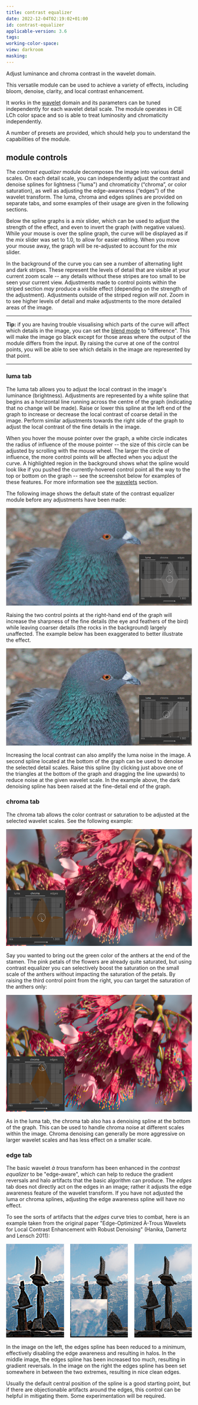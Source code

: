 ```yaml
---
title: contrast equalizer
date: 2022-12-04T02:19:02+01:00
id: contrast-equalizer
applicable-version: 3.6
tags:
working-color-space:
view: darkroom
masking:
---
```


Adjust luminance and chroma contrast in the wavelet domain.

This versatile module can be used to achieve a variety of effects, including bloom, denoise, clarity, and local contrast enhancement.

It works in the [wavelet](../../views/darkroom/processing-modules/wavelets.md) domain and its parameters can be tuned independently for each wavelet detail scale. The module operates in CIE LCh color space and so is able to treat luminosity and chromaticity independently.

A number of presets are provided, which should help you to understand the capabilities of the module.

## module controls

The _contrast equalizer_ module decomposes the image into various detail scales. On each detail scale, you can independently adjust the contrast and denoise splines for lightness ("luma") and chromaticity (“chroma”, or color saturation), as well as adjusting the edge-awareness (“edges”) of the wavelet transform. The luma, chroma and edges splines are provided on separate tabs, and some examples of their usage are given in the following sections.

Below the spline graphs is a _mix_ slider, which can be used to adjust the strength of the effect, and even to invert the graph (with negative values). While your mouse is over the spline graph, the curve will be displayed as if the _mix_ slider was set to 1.0, to allow for easier editing. When you move your mouse away, the graph will be re-adjusted to account for the _mix_ slider.

In the background of the curve you can see a number of alternating light and dark stripes. These represent the levels of detail that are visible at your current zoom scale -- any details without these stripes are too small to be seen your current view. Adjustments made to control points within the striped section _may_ produce a visible effect (depending on the strength of the adjustment). Adjustments outside of the striped region _will not_. Zoom in to see higher levels of detail and make adjustments to the more detailed areas of the image.

---

**Tip:** if you are having trouble visualising which parts of the curve will affect which details in the image, you can set the [blend mode](../../views/darkroom/masking-and-blending/blend-modes.md) to "difference". This will make the image go black except for those areas where the output of the module differs from the input. By raising the curve at one of the control points, you will be able to see which details in the image are represented by that point.

---

### luma tab

The luma tab allows you to adjust the local contrast in the image's luminance (brightness). Adjustments are represented by a white spline that begins as a horizontal line running across the centre of the graph (indicating that no change will be made). Raise or lower this spline at the left end of the graph to increase or decrease the local contrast of coarse detail in the image. Perform similar adjustments towards the right side of the graph to adjust the local contrast of the fine details in the image.

When you hover the mouse pointer over the graph, a white circle indicates the radius of influence of the mouse pointer -- the size of this circle can be adjusted by scrolling with the mouse wheel. The larger the circle of influence, the more control points will be affected when you adjust the curve. A highlighted region in the background shows what the spline would look like if you pushed the currently-hovered control point all the way to the top or bottom on the graph -- see the screenshot below for examples of these features. For more information see the [wavelets](../../views/darkroom/processing-modules/wavelets.md) section.

The following image shows the default state of the contrast equalizer module before any adjustments have been made:

![contrast-equalizer-luma-orig](./contrast-equalizer/contrast-equalizer-luma-orig.png#w66)

Raising the two control points at the right-hand end of the graph will increase the sharpness of the fine details (the eye and feathers of the bird) while leaving coarser details (the rocks in the background) largely unaffected. The example below has been exaggerated to better illustrate the effect.

![contrast-equalizer-luma-high](./contrast-equalizer/contrast-equalizer-luma-high.png#w66)

Increasing the local contrast can also amplify the luma noise in the image. A second spline located at the bottom of the graph can be used to denoise the selected detail scales. Raise this spline (by clicking just above one of the triangles at the bottom of the graph and dragging the line upwards) to reduce noise at the given wavelet scale. In the example above, the dark denoising spline has been raised at the fine-detail end of the graph.

### chroma tab

The chroma tab allows the color contrast or saturation to be adjusted at the selected wavelet scales. See the following example:

![contrast-equalizer-chroma-orig](./contrast-equalizer/contrast-equalizer-chroma-orig.png#w66)

Say you wanted to bring out the green color of the anthers at the end of the stamen. The pink petals of the flowers are already quite saturated, but using contrast equalizer you can selectively boost the saturation on the small scale of the anthers without impacting the saturation of the petals. By raising the third control point from the right, you can target the saturation of the anthers only:

![contrast-equalizer-chroma-high](./contrast-equalizer/contrast-equalizer-chroma-high.png#w66)

As in the luma tab, the chroma tab also has a denoising spline at the bottom of the graph. This can be used to handle chroma noise at different scales within the image. Chroma denoising can generally be more aggressive on larger wavelet scales and has less effect on a smaller scale.

### edge tab

The basic wavelet _à trous_ transform has been enhanced in the _contrast equalizer_ to be "edge-aware", which can help to reduce the gradient reversals and halo artifacts that the basic algorithm can produce. The _edges_ tab does not directly act on the edges in an image; rather it adjusts the edge awareness feature of the wavelet transform. If you have not adjusted the luma or chroma splines, adjusting the edge awareness spline will have no effect.

To see the sorts of artifacts that the _edges_ curve tries to combat, here is an example taken from the original paper "Edge-Optimized À-Trous Wavelets for Local Contrast Enhancement with Robust Denoising" (Hanika, Damertz and Lensch 2011):

![contrast-equalizer-edge](./contrast-equalizer/contrast-equalizer-edge.png#w75)

In the image on the left, the edges spline has been reduced to a minimum, effectively disabling the edge awareness and resulting in halos. In the middle image, the edges spline has been increased too much, resulting in gradient reversals. In the image on the right the edges spline has been set somewhere in between the two extremes, resulting in nice clean edges.

Usually the default central position of the spline is a good starting point, but if there are objectionable artifacts around the edges, this control can be helpful in mitigating them. Some experimentation will be required.
